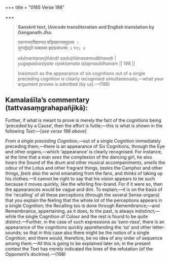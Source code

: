+++
title = "0165 Verse 198"

+++
> **Sanskrit text, Unicode transliteration and English translation by Ganganath Jha:** 
>
> एकानन्तरविज्ञानात् षड्विज्ञानसमुद्भवः ।  
> युगपद्वेद्यते व्यक्तमत इष्टप्रसाधनम् ॥ १९८ ॥ 
>
> *ekānantaravijñānāt ṣaḍvijñānasamudbhavaḥ* \|  
> *yugapadvedyate vyaktamata iṣṭaprasādhanam* \|\| 198 \|\| 
>
> Inasmuch as the appearance of six cognitions out of a single preceding cognition is clearly recognised simultaneously,—what your argument proves is admitted (by us).—(198)



## Kamalaśīla’s commentary (tattvasaṃgrahapañjikā):

Further, if what is meant to prove is merely the fact of the cognitions being ‘preceded by a Cause’, then the effort is futile;—this is what is shown in the following *Text*:—[*see verse 198 above*]

*From a single preceding Cognition*,—out of a single Cognition immediately preceding them,—there is an appearance of Six Cognitions, through the Eye and other organs,—which ‘appearance’ is clearly recognised. For instance, at the time that a man *sees* the complexion of the dancing girl, he also *hears* the Sound of the drum and other musical accompaniments, *smells* the odour of the Lotus and other fragrant things, *tastes* the Camphor and other things, *feels* also the wind emanating from the fans, and *thinks* of taking up his clothes.—It cannot be right to say that his vision appears to be such because it moves quickly, like the whirling fire-brand. For if it were so, then the appearances would be vague and dim. To explain;—it is on the basis of the ‘recalling’ of all these perceptions (through the several Sense-organs) that you explain the feeling that the whole lot of the perceptions appears in a single Cognition; the Recalling too is done through Remembrance;—and Remembrance, appertaining, as it does, to the past, is always indistinct;—while the single Cognition of Colour and the rest is found to be quite distinct.—Further, in the case of such expressions as ‘*saro-rasa*’, there is an appearance of the cognitions quickly apprehending the ‘*sa*’ and other letter-sounds; so that in this case also there might be the notion of a single Cognition; and there would, therefore, be no idea of any order of sequence among them.—All this is going to be explained later on; in the present context the Text has merely indicated the lines of the refutation (of the Opponent’s doctrine).—(198)


